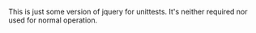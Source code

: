 This is just some version of jquery for unittests. It's neither required nor used for normal operation.